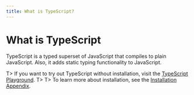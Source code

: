 ```yaml
---
title: What is TypeScript?
---
```


# What is TypeScript

TypeScript is a typed superset of JavaScript that compiles to plain JavaScript.
Also, it adds static typing functionality to JavaScript.

T> If you want to try out TypeScript without installation, visit the <a href='http://www.typescriptlang.org/play/index.html' target='_blank' rel='nofollow'>TypeScript Playground</a>.
T>
T> To learn more about installation, see the [Installation Appendix](./src/articles/typescript/appendix-installation/index.md).